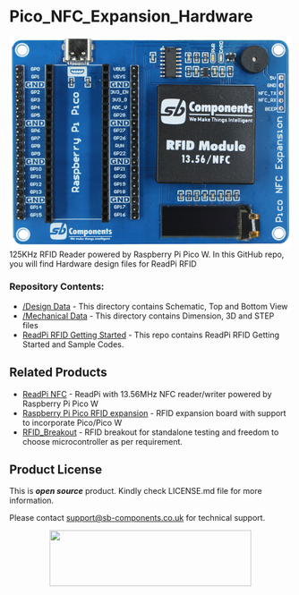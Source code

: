 # Pico_NFC_Expansion_Hardware
<img src="https://github.com/sbcshop/Pico_NFC_Expansion_Software/blob/main/images/img1.png">
125KHz RFID Reader powered by Raspberry Pi Pico W. In this GitHub repo, you will find Hardware design files for ReadPi RFID

### Repository Contents:
  - [/Design Data](https://github.com/sbcshop/Pico_NFC_Expansion_Hardware/tree/main/Design%20Data) - This directory contains Schematic, Top and Bottom View
  - [/Mechanical Data](https://github.com/sbcshop/Pico_NFC_Expansion_Hardware/tree/main/Mechanical%20Dataa) - This directory contains Dimension, 3D and STEP files
  - [ReadPi RFID Getting Started](https://github.com/sbcshop/Pico_NFC_Expansion_Software) - This repo contains ReadPi RFID Getting Started and Sample Codes.

## Related Products
   * [ReadPi NFC](https://shop.sb-components.co.uk/products/readpi-an-rfid-nfc-reader-powered-with-raspberry-pi-pico-w?variant=40478483087443) - ReadPi with 13.56MHz NFC reader/writer powered by Raspberry Pi Pico W
   * [Raspberry Pi Pico RFID expansion](https://shop.sb-components.co.uk/products/raspberry-pi-pico-rfid-expansion) - RFID expansion board with support to incorporate Pico/Pico W 
   * [RFID_Breakout](https://shop.sb-components.co.uk/products/rfid-breakout?_pos=5&_sid=fac219786&_ss=r) - RFID breakout for standalone testing and freedom to choose microcontroller as per requirement.

## Product License

This is ***open source*** product. Kindly check LICENSE.md file for more information.

Please contact support@sb-components.co.uk for technical support.
<p align="center">
  <img width="360" height="100" src="https://cdn.shopify.com/s/files/1/1217/2104/files/Logo_sb_component_3.png?v=1666086771&width=300">
</p>
